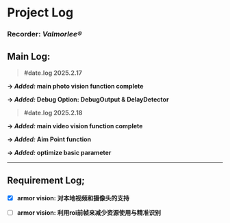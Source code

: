 # Project Log

### Recorder: *Valmorlee®*

## Main Log: 

> **#date.log 2025.2.17**

**-> *Added:* main photo vision function complete**

**-> *Added:* Debug Option: DebugOutput & DelayDetector**



> **#date.log 2025.2.18**

**-> *Added:* main video vision function complete**

**-> *Added:* Aim Point function**

**-> *Added:* optimize basic parameter**



---
## Requirement Log;

- [x] **armor vision: 对本地视频和摄像头的支持**
- [ ] **armor vision: 利用roi前帧来减少资源使用与精准识别**



